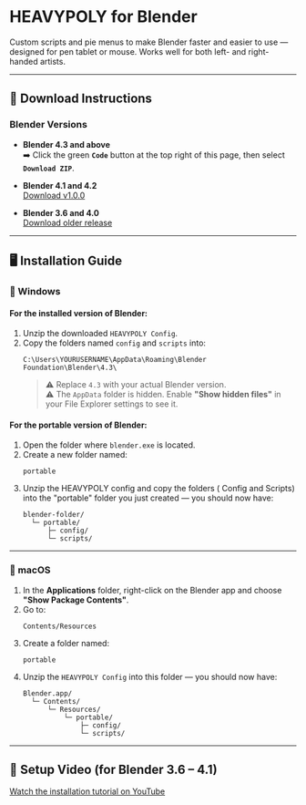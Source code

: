 
# HEAVYPOLY for Blender

Custom scripts and pie menus to make Blender faster and easier to use — designed for pen tablet or mouse. Works well for both left- and right-handed artists.

---

## 💾 Download Instructions

### Blender Versions

- **Blender 4.3 and above**  
  ➡️ Click the green **`Code`** button at the top right of this page, then select **`Download ZIP`**.

- **Blender 4.1 and 4.2**  
  [Download v1.0.0](https://github.com/Renart84/HEAVYPOLY_Blender/releases/tag/v1.0.0)

- **Blender 3.6 and 4.0**  
  [Download older release](https://github.com/HEAVYPOLY/HEAVYPOLY_Blender/releases)

---

## 🖥 Installation Guide

### 🔹 Windows

#### For the **installed version** of Blender:
1. Unzip the downloaded `HEAVYPOLY Config`.
2. Copy the folders named `config` and `scripts` into:  
   ```
   C:\Users\YOURUSERNAME\AppData\Roaming\Blender Foundation\Blender\4.3\
   ```
   > ⚠️ Replace `4.3` with your actual Blender version.  
   > ⚠️ The `AppData` folder is hidden. Enable **"Show hidden files"** in your File Explorer settings to see it.

#### For the **portable version** of Blender:
1. Open the folder where `blender.exe` is located.
2. Create a new folder named:
   ```
   portable
   ```
3. Unzip the HEAVYPOLY config and copy the folders ( Config and Scripts) into the "portable" folder you just created — you should now have:
   ```
   blender-folder/
     └─ portable/
         ├─ config/
         └─ scripts/
   ```

---

### 🔹 macOS

1. In the **Applications** folder, right-click on the Blender app and choose **"Show Package Contents"**.
2. Go to:
   ```
   Contents/Resources
   ```
3. Create a folder named:
   ```
   portable
   ```
4. Unzip the `HEAVYPOLY Config` into this folder — you should now have:
   ```
   Blender.app/
     └─ Contents/
         └─ Resources/
             └─ portable/
                 ├─ config/
                 └─ scripts/
   ```

---

## 🎥 Setup Video (for Blender 3.6 – 4.1)

[Watch the installation tutorial on YouTube](https://www.youtube.com/watch?v=TRESMUenxa8)
